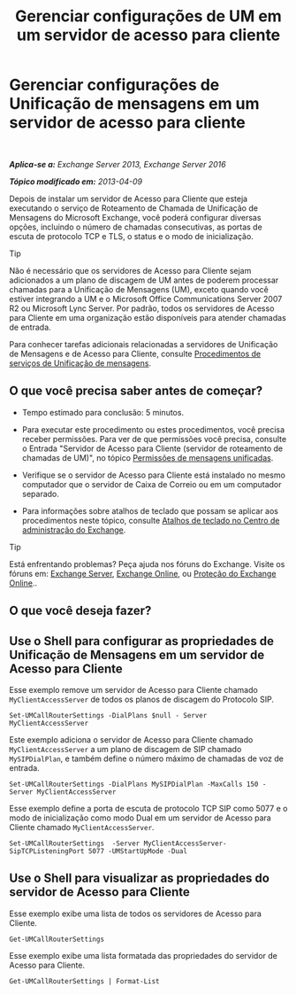 ﻿---
title: 'Gerenciar configurações de UM em um servidor de acesso para cliente'
TOCTitle: Gerenciar configurações de Unificação de mensagens em um servidor de acesso para cliente
ms:assetid: 08667911-fa86-404e-84b1-65cedd94d579
ms:mtpsurl: https://technet.microsoft.com/pt-br/library/JJ673507(v=EXCHG.150)
ms:contentKeyID: 50556138
ms.date: 05/22/2018
mtps_version: v=EXCHG.150
ms.translationtype: MT
---

# Gerenciar configurações de Unificação de mensagens em um servidor de acesso para cliente

 

_**Aplica-se a:** Exchange Server 2013, Exchange Server 2016_

_**Tópico modificado em:** 2013-04-09_

Depois de instalar um servidor de Acesso para Cliente que esteja executando o serviço de Roteamento de Chamada de Unificação de Mensagens do Microsoft Exchange, você poderá configurar diversas opções, incluindo o número de chamadas consecutivas, as portas de escuta de protocolo TCP e TLS, o status e o modo de inicialização.


> [!TIP]
> Não é necessário que os servidores de Acesso para Cliente sejam adicionados a um plano de discagem de UM antes de poderem processar chamadas para a Unificação de Mensagens (UM), exceto quando você estiver integrando a UM e o Microsoft Office Communications Server 2007 R2 ou Microsoft Lync Server. Por padrão, todos os servidores de Acesso para Cliente em uma organização estão disponíveis para atender chamadas de entrada.



Para conhecer tarefas adicionais relacionadas a servidores de Unificação de Mensagens e de Acesso para Cliente, consulte [Procedimentos de serviços de Unificação de mensagens](um-services-procedures-exchange-2013-help.md).

## O que você precisa saber antes de começar?

  - Tempo estimado para conclusão: 5 minutos.

  - Para executar este procedimento ou estes procedimentos, você precisa receber permissões. Para ver de que permissões você precisa, consulte o Entrada "Servidor de Acesso para Cliente (servidor de roteamento de chamadas de UM)", no tópico [Permissões de mensagens unificadas](unified-messaging-permissions-exchange-2013-help.md).

  - Verifique se o servidor de Acesso para Cliente está instalado no mesmo computador que o servidor de Caixa de Correio ou em um computador separado.

  - Para informações sobre atalhos de teclado que possam se aplicar aos procedimentos neste tópico, consulte [Atalhos de teclado no Centro de administração do Exchange](keyboard-shortcuts-in-the-exchange-admin-center-exchange-online-protection-help.md).


> [!TIP]
> Está enfrentando problemas? Peça ajuda nos fóruns do Exchange. Visite os fóruns em: <A href="https://go.microsoft.com/fwlink/p/?linkid=60612">Exchange Server</A>, <A href="https://go.microsoft.com/fwlink/p/?linkid=267542">Exchange Online</A>, ou <A href="https://go.microsoft.com/fwlink/p/?linkid=285351">Proteção do Exchange Online</A>..



## O que você deseja fazer?

## Use o Shell para configurar as propriedades de Unificação de Mensagens em um servidor de Acesso para Cliente

Esse exemplo remove um servidor de Acesso para Cliente chamado `MyClientAccessServer` de todos os planos de discagem do Protocolo SIP.

    Set-UMCallRouterSettings -DialPlans $null - Server MyClientAccessServer

Este exemplo adiciona o servidor de Acesso para Cliente chamado `MyClientAccessServer` a um plano de discagem de SIP chamado `MySIPDialPlan`, e também define o número máximo de chamadas de voz de entrada.

    Set-UMCallRouterSettings -DialPlans MySIPDialPlan -MaxCalls 150 -Server MyClientAccessServer

Esse exemplo define a porta de escuta de protocolo TCP SIP como 5077 e o modo de inicialização como modo Dual em um servidor de Acesso para Cliente chamado `MyClientAccessServer`.

    Set-UMCallRouterSettings  -Server MyClientAccessServer-SipTCPListeningPort 5077 -UMStartUpMode -Dual 

## Use o Shell para visualizar as propriedades do servidor de Acesso para Cliente

Esse exemplo exibe uma lista de todos os servidores de Acesso para Cliente.

    Get-UMCallRouterSettings

Esse exemplo exibe uma lista formatada das propriedades do servidor de Acesso para Cliente.

    Get-UMCallRouterSettings | Format-List


